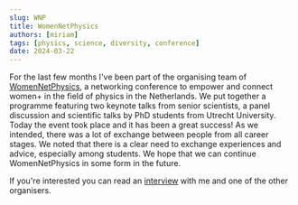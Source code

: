 ```yaml
---
slug: WNP
title: WomenNetPhysics
authors: [miriam]
tags: [physics, science, diversity, conference]
date: 2024-03-22
---
```


For the last few months I've been part of the organising team of [WomenNetPhysics](https://www.uu.nl/en/research/womennetphysics), a networking conference to empower and connect women+ in the field of physics in the Netherlands.<!--truncate-->
We put together a programme featuring two keynote talks from senior scientists, a panel discussion and scientific talks by PhD students from Utrecht University. Today the event took place and it has been a great success! As we intended, there was a lot of exchange between people from all career stages. We noted that there is a clear need to exchange experiences and advice, especially among students. We hope that we can continue WomenNetPhysics in some form in the future.

If you're interested you can read an [interview](https://www.uu.nl/en/news/women-in-physics-take-the-spotlight-at-womennetphysics) with me and one of the other organisers.
